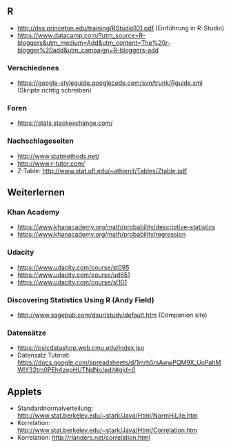 ## R
* http://dss.princeton.edu/training/RStudio101.pdf (Einführung in R-Studio)
* https://www.datacamp.com/?utm_source=R-bloggers&utm_medium=Add&utm_content=The%20r-blogger%20add&utm_campaign=R-bloggers-add

### Verschiedenes
* https://google-styleguide.googlecode.com/svn/trunk/Rguide.xml (Skripte richtig schreiben)

### Foren
* https://stats.stackexchange.com/

### Nachschlageseiten
* http://www.statmethods.net/
* http://www.r-tutor.com/
* Z-Table: http://www.stat.ufl.edu/~athienit/Tables/Ztable.pdf

## Weiterlernen

### Khan Academy
* https://www.khanacademy.org/math/probability/descriptive-statistics
* https://www.khanacademy.org/math/probability/regression

### Udacity
* https://www.udacity.com/course/st095
* https://www.udacity.com/course/ud651
* https://www.udacity.com/course/st101

### Discovering Statistics Using R (Andy Field)
* http://www.sagepub.com/dsur/study/default.htm (Companion site)

### Datensätze
* https://pslcdatashop.web.cmu.edu/index.jsp
* Datensatz Tutorat: https://docs.google.com/spreadsheets/d/1mrh5rsAwwPQM9X_UoPahMWlY32tm0PEh4zepHUTNdNo/edit#gid=0

## Applets
* Standardnormalverteilung: http://www.stat.berkeley.edu/~stark/Java/Html/NormHiLite.htm
* Korrelation: http://www.stat.berkeley.edu/~stark/Java/Html/Correlation.htm
* Korrelation: http://rlanders.net/correlation.html